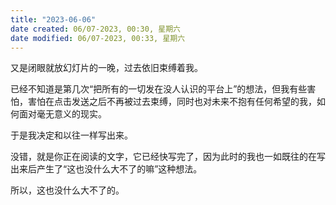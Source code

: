 ```yaml
---
title: "2023-06-06"
date created: 06/07-2023, 00:30, 星期六
date modified: 06/07-2023, 00:33, 星期六
---
```

又是闭眼就放幻灯片的一晚，过去依旧束缚着我。

已经不知道是第几次“把所有的一切发在没人认识的平台上”的想法，但我有些害怕，害怕在点击发送之后不再被过去束缚，同时也对未来不抱有任何希望的我，如何面对毫无意义的现实。

于是我决定和以往一样写出来。

没错，就是你正在阅读的文字，它已经快写完了，因为此时的我也一如既往的在写出来后产生了“这也没什么大不了的嘛”这种想法。

所以，这也没什么大不了的。